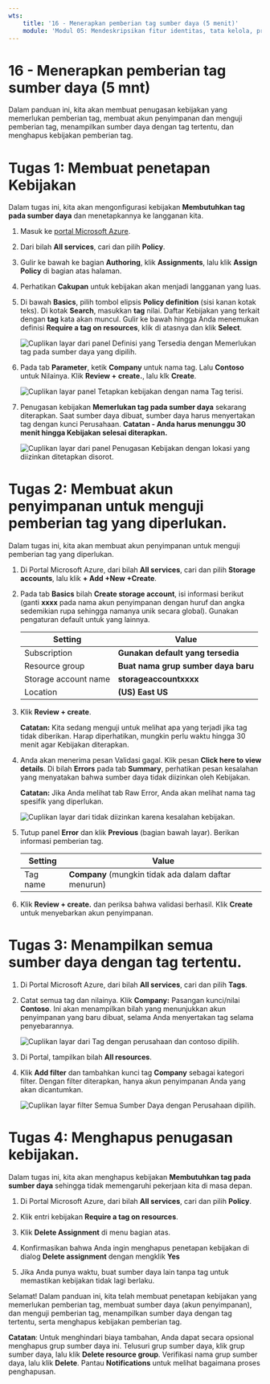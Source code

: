 ```yaml
---
wts:
    title: '16 - Menerapkan pemberian tag sumber daya (5 menit)'
    module: 'Modul 05: Mendeskripsikan fitur identitas, tata kelola, privasi, dan kepatuhan'
---
```

# 16 - Menerapkan pemberian tag sumber daya (5 mnt)

Dalam panduan ini, kita akan membuat penugasan kebijakan yang memerlukan pemberian tag, membuat akun penyimpanan dan menguji pemberian tag, menampilkan sumber daya dengan tag tertentu, dan menghapus kebijakan pemberian tag.

# Tugas 1: Membuat penetapan Kebijakan 

Dalam tugas ini, kita akan mengonfigurasi kebijakan **Membutuhkan tag pada sumber daya** dan menetapkannya ke langganan kita. 

1. Masuk ke [portal Microsoft Azure](https://portal.azure.com).

2. Dari bilah **All services**, cari dan pilih **Policy**.

3. Gulir ke bawah ke bagian **Authoring**, klik **Assignments**, lalu klik **Assign Policy** di bagian atas halaman.

4. Perhatikan **Cakupan** untuk kebijakan akan menjadi langganan yang luas. 

5. Di bawah **Basics**, pilih tombol elipsis **Policy definition** (sisi kanan kotak teks). Di kotak **Search**, masukkan **tag** nilai. Daftar Kebijakan yang terkait dengan **tag** kata akan muncul. Gulir ke bawah hingga Anda menemukan definisi **Require a tag on resources**, klik di atasnya dan klik **Select**.

   ![Cuplikan layar dari panel Definisi yang Tersedia dengan Memerlukan tag pada sumber daya yang dipilih.](../images/1701.png)
   
6. Pada tab **Parameter**, ketik **Company** untuk nama tag. Lalu **Contoso** untuk Nilainya. Klik **Review + create.**, lalu klk **Create**.

    ![Cuplikan layar panel Tetapkan kebijakan dengan nama Tag terisi.](../images/1702.png)

7. Penugasan kebijakan **Memerlukan tag pada sumber daya** sekarang diterapkan. Saat sumber daya dibuat, sumber daya harus menyertakan tag dengan kunci Perusahaan.
   **Catatan - Anda harus menunggu 30 menit hingga Kebijakan selesai diterapkan.** 

   ![Cuplikan layar dari panel Penugasan Kebijakan dengan lokasi yang diizinkan ditetapkan disorot.](../images/1703.png)

# Tugas 2: Membuat akun penyimpanan untuk menguji pemberian tag yang diperlukan.

Dalam tugas ini, kita akan membuat akun penyimpanan untuk menguji pemberian tag yang diperlukan. 

1. Di Portal Microsoft Azure, dari bilah **All services**, cari dan pilih **Storage accounts**, lalu klik **+ Add +New +Create**.

2. Pada tab **Basics** bilah **Create storage account**, isi informasi berikut (ganti **xxxx** pada nama akun penyimpanan dengan huruf dan angka sedemikian rupa sehingga namanya unik secara global). Gunakan pengaturan default untuk yang lainnya.

    | Setting | Value | 
    | --- | --- |
    | Subscription | **Gunakan default yang tersedia** |
    | Resource group | **Buat nama grup sumber daya baru** |
    | Storage account name | **storageaccountxxxx** |
    | Location | **(US) East US** |

3. Klik **Review + create**. 

    **Catatan:** Kita sedang menguji untuk melihat apa yang terjadi jika tag tidak diberikan. Harap diperhatikan, mungkin perlu waktu hingga 30 menit agar Kebijakan diterapkan.

4. Anda akan menerima pesan Validasi gagal. Klik pesan **Click here to view details**. Di bilah **Errors** pada tab **Summary**, perhatikan pesan kesalahan yang menyatakan bahwa sumber daya tidak diizinkan oleh Kebijakan.

    **Catatan:** Jika Anda melihat tab Raw Error, Anda akan melihat nama tag spesifik yang diperlukan. 

    ![Cuplikan layar dari tidak diizinkan karena kesalahan kebijakan.](../images/1704.png)


5. Tutup panel **Error** dan klik **Previous** (bagian bawah layar). Berikan informasi pemberian tag. 

    | Setting | Value | 
    | --- | --- |
    | Tag name | **Company** (mungkin tidak ada dalam daftar menurun) |

6. Klik **Review + create.** dan periksa bahwa validasi berhasil. Klik **Create** untuk menyebarkan akun penyimpanan. 

# Tugas 3: Menampilkan semua sumber daya dengan tag tertentu.

1. Di Portal Microsoft Azure, dari bilah **All services**, cari dan pilih **Tags**.

2. Catat semua tag dan nilainya. Klik **Company:** Pasangan kunci/nilai **Contoso**. Ini akan menampilkan bilah yang menunjukkan akun penyimpanan yang baru dibuat, selama Anda menyertakan tag selama penyebarannya. 

   ![Cuplikan layar dari Tag dengan perusahaan dan contoso dipilih.](../images/1705.png)

3. Di Portal, tampilkan bilah **All resources**.

4. Klik **Add filter** dan tambahkan kunci tag **Company** sebagai kategori filter. Dengan filter diterapkan, hanya akun penyimpanan Anda yang akan dicantumkan.

    ![Cuplikan layar filter Semua Sumber Daya dengan Perusahaan dipilih.](../images/1706.png)

# Tugas 4: Menghapus penugasan kebijakan.

Dalam tugas ini, kita akan menghapus kebijakan **Membutuhkan tag pada sumber daya** sehingga tidak memengaruhi pekerjaan kita di masa depan. 

1. Di Portal Microsoft Azure, dari bilah **All services**, cari dan pilih **Policy**.

2. Klik entri kebijakan **Require a tag on resources**.

3. Klik **Delete Assignment** di menu bagian atas.

4. Konfirmasikan bahwa Anda ingin menghapus penetapan kebijakan di dialog **Delete assignment** dengan mengklik **Yes**

5. Jika Anda punya waktu, buat sumber daya lain tanpa tag untuk memastikan kebijakan tidak lagi berlaku.

Selamat! Dalam panduan ini, kita telah membuat penetapan kebijakan yang memerlukan pemberian tag, membuat sumber daya (akun penyimpanan), dan menguji pemberian tag, menampilkan sumber daya dengan tag tertentu, serta menghapus kebijakan pemberian tag.


**Catatan**: Untuk menghindari biaya tambahan, Anda dapat secara opsional menghapus grup sumber daya ini. Telusuri grup sumber daya, klik grup sumber daya, lalu klik **Delete resource group**. Verifikasi nama grup sumber daya, lalu klik **Delete**. Pantau **Notifications** untuk melihat bagaimana proses penghapusan.
